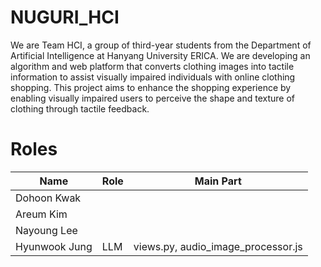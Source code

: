 # NUGURI_HCI
We are Team HCI, a group of third-year students from the Department of Artificial Intelligence at Hanyang University ERICA.
We are developing an algorithm and web platform that converts clothing images into tactile information to assist visually impaired individuals with online clothing shopping. This project aims to enhance the shopping experience by enabling visually impaired users to perceive the shape and texture of clothing through tactile feedback.

# Roles
| Name | Role | Main Part |
|------|------|-----------|
| Dohoon Kwak | | | 
| Areum Kim | | |
| Nayoung Lee | | |
| Hyunwook Jung | LLM | views.py, audio_image_processor.js |